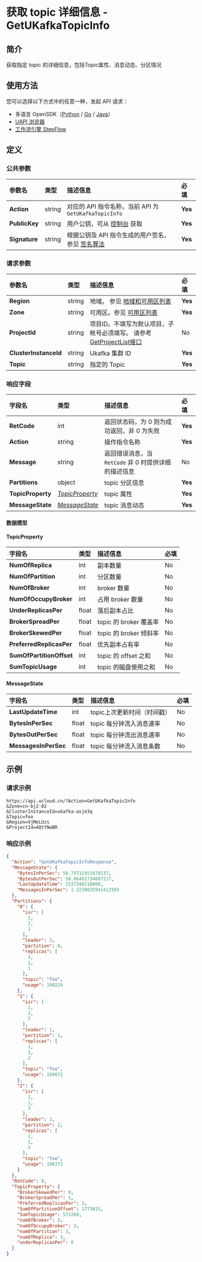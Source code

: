 # 获取 topic 详细信息 - GetUKafkaTopicInfo

## 简介

获取指定 topic 的详细信息，包括Topic属性、消息动态、分区情况





## 使用方法

您可以选择以下方式中的任意一种，发起 API 请求：
- 多语言 OpenSDK（[Python](https://github.com/ucloud/ucloud-sdk-python3) / [Go](https://github.com/ucloud/ucloud-sdk-go) / [Java](https://github.com/ucloud/ucloud-sdk-java)）
- [UAPI 浏览器](https://console.ucloud.cn/uapi/detail?id=GetUKafkaTopicInfo)
- [工作流引擎 StepFlow](https://console.ucloud.cn/stepflow/manage/)

## 定义

### 公共参数

| 参数名 | 类型 | 描述信息 | 必填 |
|:---|:---|:---|:---|
| **Action**     | string  | 对应的 API 指令名称，当前 API 为 `GetUKafkaTopicInfo`                        | **Yes** |
| **PublicKey**  | string  | 用户公钥，可从 [控制台](https://console.ucloud.cn/uapi/apikey) 获取                                             | **Yes** |
| **Signature**  | string  | 根据公钥及 API 指令生成的用户签名，参见 [签名算法](api/summary/signature.md)  | **Yes** |

### 请求参数

| 参数名 | 类型 | 描述信息 | 必填 |
|:---|:---|:---|:---|
| **Region** | string | 地域。 参见 [地域和可用区列表](api/summary/regionlist) |**Yes**|
| **Zone** | string | 可用区。参见 [可用区列表](api/summary/regionlist) |**Yes**|
| **ProjectId** | string | 项目ID。不填写为默认项目，子帐号必须填写。 请参考[GetProjectList接口](api/summary/get_project_list) |No|
| **ClusterInstanceId** | string | Ukafka 集群 ID |**Yes**|
| **Topic** | string | 指定的 Topic |**Yes**|

### 响应字段

| 字段名 | 类型 | 描述信息 | 必填 |
|:---|:---|:---|:---|
| **RetCode** | int | 返回状态码，为 0 则为成功返回，非 0 为失败 |**Yes**|
| **Action** | string | 操作指令名称 |**Yes**|
| **Message** | string | 返回错误消息，当 `RetCode` 非 0 时提供详细的描述信息 |No|
| **Partitions** | object | topic 分区信息 |**Yes**|
| **TopicProperty** | [*TopicProperty*](#TopicProperty) | topic 属性 |**Yes**|
| **MessageState** | [*MessageState*](#MessageState) | topic 消息动态 |**Yes**|

#### 数据模型


#### TopicProperty

| 字段名 | 类型 | 描述信息 | 必填 |
|:---|:---|:---|:---|
| **NumOfReplica** | int | 副本数量 |No|
| **NumOfPartition** | int | 分区数量 |No|
| **NumOfBroker** | int | broker 数量 |No|
| **NumOfOccupyBroker** | int | 占用 broker 数量 |No|
| **UnderReplicasPer** | float | 落后副本占比 |No|
| **BrokerSpreadPer** | float | topic 的 broker 覆盖率 |No|
| **BrokerSkewedPer** | float | topic 的 broker 倾斜率 |No|
| **PreferredReplicasPer** | float | 优先副本占有率 |No|
| **SumOfPartitionOffset** | int | topic 的 offset 之和 |No|
| **SumTopicUsage** | int | topic 的磁盘使用之和 |No|

#### MessageState

| 字段名 | 类型 | 描述信息 | 必填 |
|:---|:---|:---|:---|
| **LastUpdateTime** | int | topic上次更新时间（时间戳） |No|
| **BytesInPerSec** | float | topic 每分钟流入消息速率 |No|
| **BytesOutPerSec** | float | topic 每分钟流出消息速率 |No|
| **MessagesInPerSec** | float | topic 每分钟流入消息条数 |No|

## 示例

### 请求示例
    
```
https://api.ucloud.cn/?Action=GetUKafkaTopicInfo
&Zone=cn-bj2-02
&ClusterInstanceId=ukafka-asje3q
&Topic=foo
&Region=VjMeLUzs
&ProjectId=AQtYNwBR
```

### 响应示例
    
```json
{
  "Action": "GetUKafkaTopicInfoResponse",
  "MessageState": {
    "BytesInPerSec": 58.74732451878237,
    "BytesOutPerSec": 58.06401734087217,
    "LastUpdateTime": 1537340210000,
    "MessagesInPerSec": 1.2239025941412993
  },
  "Partitions": {
    "0": {
      "isr": [
        3,
        2,
        1
      ],
      "leader": 3,
      "partition": 0,
      "replicas": [
        3,
        2,
        1
      ],
      "topic": "foo",
      "usage": 190224
    },
    "1": {
      "isr": [
        1,
        3,
        2
      ],
      "leader": 1,
      "partition": 1,
      "replicas": [
        1,
        3,
        2
      ],
      "topic": "foo",
      "usage": 190672
    },
    "2": {
      "isr": [
        2,
        1,
        3
      ],
      "leader": 2,
      "partition": 2,
      "replicas": [
        2,
        1,
        3
      ],
      "topic": "foo",
      "usage": 190372
    }
  },
  "RetCode": 0,
  "TopicProperty": {
    "BrokerSkewedPer": 0,
    "BrokerSpreadPer": 1,
    "PreferredReplicasPer": 1,
    "SumOfPartitionOffset": 1773815,
    "SumTopicUsage": 571268,
    "numOfBroker": 3,
    "numOfOccupyBroker": 3,
    "numOfPartition": 3,
    "numOfReplica": 3,
    "underReplicasPer": 0
  }
}
```





